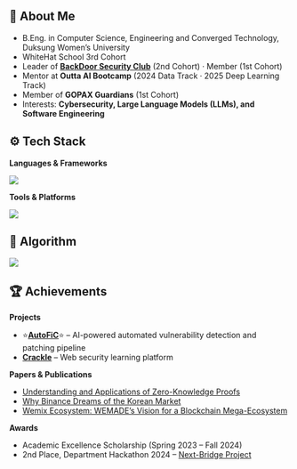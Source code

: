 ## 👋 About Me 
- B.Eng. in Computer Science, Engineering and Converged Technology, Duksung Women’s University  
- WhiteHat School 3rd Cohort  
- Leader of [**BackDoor Security Club**](https://github.com/DSWU-BackDoor) (2nd Cohort) · Member (1st Cohort)  
- Mentor at **Outta AI Bootcamp** (2024 Data Track · 2025 Deep Learning Track)  
- Member of **GOPAX Guardians** (1st Cohort)  
- Interests: **Cybersecurity, Large Language Models (LLMs), and Software Engineering**

## ⚙️ Tech Stack  

**Languages & Frameworks**  
<p align="left">
  <img src="https://skillicons.dev/icons?i=python,java,js,c,kotlin,express,nodejs,flask,django" />
</p>

**Tools & Platforms**  
<p align="left">
  <img src="https://skillicons.dev/icons?i=mysql,linux,docker,git,github,vscode,visualstudio,androidstudio" />
</p>

## 🧩 Algorithm 
<p>
  <a href="https://solved.ac/inyeong26">
    <img src="http://mazassumnida.wtf/api/v2/generate_badge?boj=inyeong26" />
  </a>
</p>

## 🏆 Achievements  

**Projects**
- ⭐️[**AutoFiC**](https://github.com/AutoFiC)⭐ – AI-powered automated vulnerability detection and patching pipeline  
- [**Crackle**](https://github.com/WoW-Crackle) – Web security learning platform  

**Papers & Publications**
- [Understanding and Applications of Zero-Knowledge Proofs](https://xangle.io/research/detail/1612)  
- [Why Binance Dreams of the Korean Market](https://academy.gopax.co.kr/bainaenseuneun-wae-hangugsijangeul-ggumgguna/)  
- [Wemix Ecosystem: WEMADE’s Vision for a Blockchain Mega-Ecosystem](https://medium.com/gopax/위메이드가-꿈꾸는-블록체인-메가-에코-시스템-위믹스-wemix-생태계-톺아보기-e44922395010)  

**Awards**
- Academic Excellence Scholarship (Spring 2023 – Fall 2024)  
- 2nd Place, Department Hackathon 2024 – [Next-Bridge Project](https://github.com/inyeongjang/NextBridge_Hackathon)
